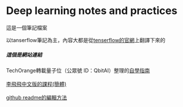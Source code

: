 # Deep learning notes and practices
這是一個筆記檔案  <br />
























以tanserflow筆記為主，內容大都是從[tenserflow的官網](https://www.tensorflow.org)上翻譯下來的 <br />

##### 這個是網站連結
TechOrange轉載量子位（公眾號 ID：QbitAI）整理的[自學指南](https://buzzorange.com/techorange/2017/08/21/the-best-ai-lesson/)<br />
<br />
[李飛飛中文版的課程(簡體)](http://study.163.com/course/introduction.htm?courseId=1003223001)<br />
<br />
[github readme的編輯方法](https://help.github.com/articles/basic-writing-and-formatting-syntax/)<br />


